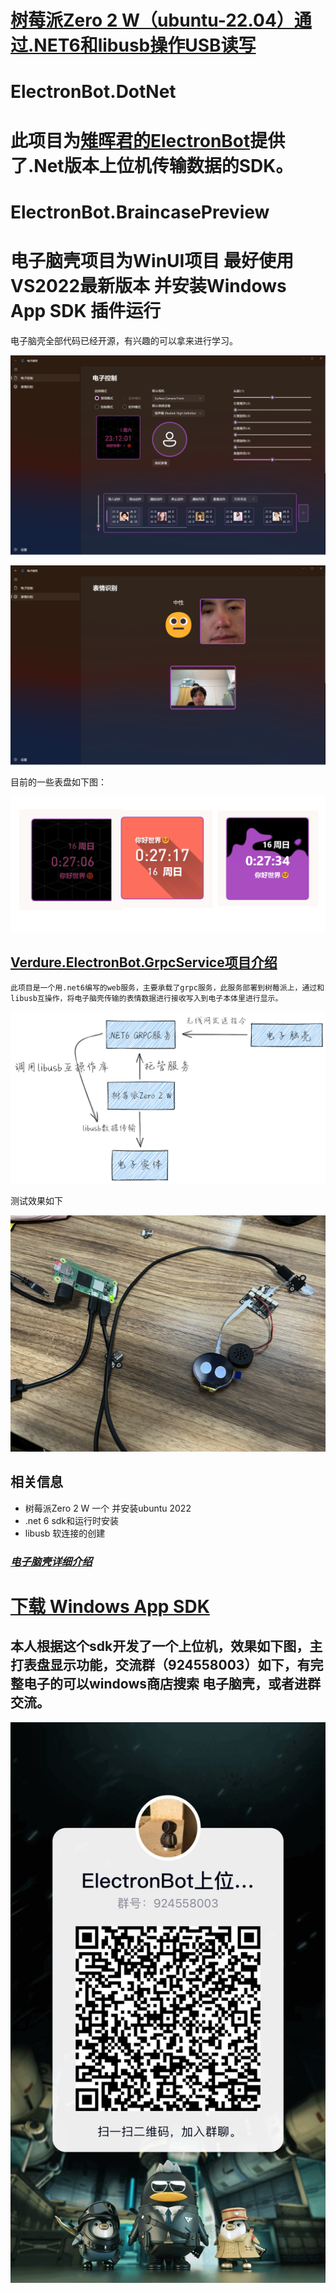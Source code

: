 # [树莓派Zero 2 W（ubuntu-22.04）通过.NET6和libusb操作USB读写](https://www.cnblogs.com/GreenShade/p/16795988.html)


# ElectronBot.DotNet

# 此项目为[雉晖君的ElectronBot](https://github.com/peng-zhihui/ElectronBot)提供了.Net版本上位机传输数据的SDK。


# ElectronBot.BraincasePreview
# 电子脑壳项目为WinUI项目 最好使用VS2022最新版本 并安装Windows App SDK 插件运行

 电子脑壳全部代码已经开源，有兴趣的可以拿来进行学习。

![首页](/Images/HomePage.png)

![量子纠缠页](/Images/EmojiPage.png)

目前的一些表盘如下图：

![Clock](/Images/clock.png)

## [Verdure.ElectronBot.GrpcService项目介绍](https://github.com/maker-community/ElectronBot.DotNet/tree/master/src/Verdure.ElectronBot.GrpcService)
    此项目是一个用.net6编写的web服务，主要承载了grpc服务，此服务部署到树莓派上，通过和libusb互操作，将电子脑壳传输的表情数据进行接收写入到电子本体里进行显示。

![EbGrpc](/Images/EbGrpc.png)

测试效果如下

![electronbot](/Images/electron-raspberrypi.jpg)

## 相关信息
+ 树莓派Zero 2 W 一个 并安装ubuntu 2022
+ .net 6 sdk和运行时安装
+ libusb 软连接的创建


### ***[电子脑壳详细介绍](https://github.com/maker-community/ElectronBot.Braincase)***

# [下载 Windows App SDK](https://docs.microsoft.com/zh-cn/windows/apps/windows-app-sdk/downloads)

## 本人根据这个sdk开发了一个上位机，效果如下图，主打表盘显示功能，交流群（924558003）如下，有完整电子的可以windows商店搜索 电子脑壳，或者进群交流。

![交流群](/Images/QQ.jpg)
